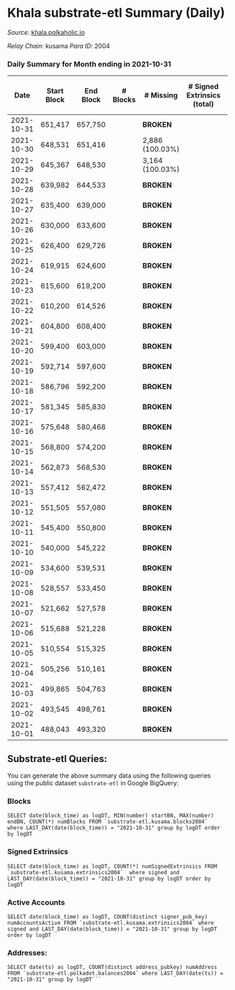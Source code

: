 # Khala substrate-etl Summary (Daily)

_Source_: [khala.polkaholic.io](https://khala.polkaholic.io)

*Relay Chain*: kusama
*Para ID*: 2004



### Daily Summary for Month ending in 2021-10-31


| Date | Start Block | End Block | # Blocks | # Missing | # Signed Extrinsics (total) | # Active Accounts | # Addresses with Balances | # Events | # Transfers | # XCM Transfers In | # XCM Transfers Out |
| ---- | ----------- | --------- | -------- | --------- | --------------------------- | ----------------- | ------------------------- | -------- | ----------- | ------------------ | ------------------- |
| 2021-10-31 | 651,417 | 657,750 |  |  **BROKEN**  |  |  | 13,214 |  |   |   |   |
| 2021-10-30 | 648,531 | 651,416 |  | 2,886 (100.03%) |  |  |  |  |   |   |   |
| 2021-10-29 | 645,367 | 648,530 |  | 3,164 (100.03%) |  |  |  |  |   |   |   |
| 2021-10-28 | 639,982 | 644,533 |  |  **BROKEN**  |  |  |  |  |   |   |   |
| 2021-10-27 | 635,400 | 639,000 |  |  **BROKEN**  |  |  |  |  |   |   |   |
| 2021-10-26 | 630,000 | 633,600 |  |  **BROKEN**  |  |  |  |  |   |   |   |
| 2021-10-25 | 626,400 | 629,726 |  |  **BROKEN**  |  |  |  |  |   |   |   |
| 2021-10-24 | 619,915 | 624,600 |  |  **BROKEN**  |  |  |  |  |   |   |   |
| 2021-10-23 | 615,600 | 619,200 |  |  **BROKEN**  |  |  |  |  |   |   |   |
| 2021-10-22 | 610,200 | 614,526 |  |  **BROKEN**  |  |  |  |  |   |   |   |
| 2021-10-21 | 604,800 | 608,400 |  |  **BROKEN**  |  |  |  |  |   |   |   |
| 2021-10-20 | 599,400 | 603,000 |  |  **BROKEN**  |  |  |  |  |   |   |   |
| 2021-10-19 | 592,714 | 597,600 |  |  **BROKEN**  |  |  |  |  |   |   |   |
| 2021-10-18 | 586,796 | 592,200 |  |  **BROKEN**  |  |  |  |  |   |   |   |
| 2021-10-17 | 581,345 | 585,830 |  |  **BROKEN**  |  |  |  |  |   |   |   |
| 2021-10-16 | 575,648 | 580,468 |  |  **BROKEN**  |  |  |  |  |   |   |   |
| 2021-10-15 | 568,800 | 574,200 |  |  **BROKEN**  |  |  |  |  |   |   |   |
| 2021-10-14 | 562,873 | 568,530 |  |  **BROKEN**  |  |  |  |  |   |   |   |
| 2021-10-13 | 557,412 | 562,472 |  |  **BROKEN**  |  |  |  |  |   |   |   |
| 2021-10-12 | 551,505 | 557,080 |  |  **BROKEN**  |  |  |  |  |   |   |   |
| 2021-10-11 | 545,400 | 550,800 |  |  **BROKEN**  |  |  |  |  |   |   |   |
| 2021-10-10 | 540,000 | 545,222 |  |  **BROKEN**  |  |  |  |  |   |   |   |
| 2021-10-09 | 534,600 | 539,531 |  |  **BROKEN**  |  |  |  |  |   |   |   |
| 2021-10-08 | 528,557 | 533,450 |  |  **BROKEN**  |  |  |  |  |   |   |   |
| 2021-10-07 | 521,662 | 527,578 |  |  **BROKEN**  |  |  |  |  |   |   |   |
| 2021-10-06 | 515,688 | 521,228 |  |  **BROKEN**  |  |  |  |  |   |   |   |
| 2021-10-05 | 510,554 | 515,325 |  |  **BROKEN**  |  |  |  |  |   |   |   |
| 2021-10-04 | 505,256 | 510,161 |  |  **BROKEN**  |  |  |  |  |   |   |   |
| 2021-10-03 | 499,865 | 504,763 |  |  **BROKEN**  |  |  |  |  |   |   |   |
| 2021-10-02 | 493,545 | 498,761 |  |  **BROKEN**  |  |  |  |  |   |   |   |
| 2021-10-01 | 488,043 | 493,320 |  |  **BROKEN**  |  |  |  |  |   |   |   |

## Substrate-etl Queries:
You can generate the above summary data using the following queries using the public dataset `substrate-etl` in Google BigQuery:


### Blocks
```
SELECT date(block_time) as logDT, MIN(number) startBN, MAX(number) endBN, COUNT(*) numBlocks FROM `substrate-etl.kusama.blocks2004`  where LAST_DAY(date(block_time)) = "2021-10-31" group by logDT order by logDT
```


### Signed Extrinsics
```
SELECT date(block_time) as logDT, COUNT(*) numSignedExtrinsics FROM `substrate-etl.kusama.extrinsics2004`  where signed and LAST_DAY(date(block_time)) = "2021-10-31" group by logDT order by logDT
```


### Active Accounts
```
SELECT date(block_time) as logDT, COUNT(distinct signer_pub_key) numAccountsActive FROM `substrate-etl.kusama.extrinsics2004` where signed and LAST_DAY(date(block_time)) = "2021-10-31" group by logDT order by logDT
```


### Addresses:
```
SELECT date(ts) as logDT, COUNT(distinct address_pubkey) numAddress FROM `substrate-etl.polkadot.balances2004` where LAST_DAY(date(ts)) = "2021-10-31" group by logDT```

